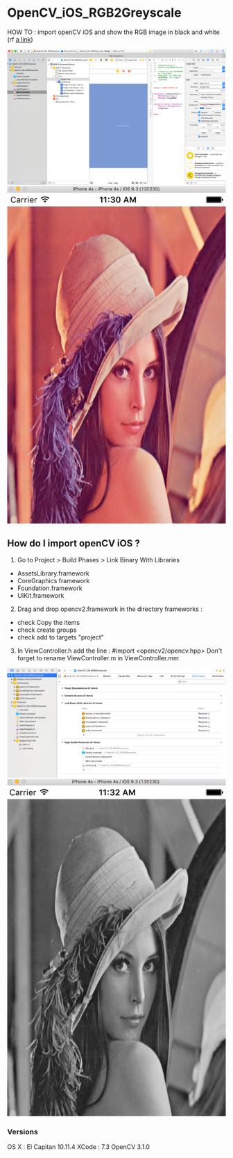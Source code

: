 # OpenCV_iOS_RGB2Greyscale
HOW TO : import openCV iOS and show the RGB image in black and white 
(rf [a link](http://docs.opencv.org/3.1.0/))

![init_view](screenshots/init_view.PNG)
![lenna_rgb](screenshots/lenna_rgb.PNG)

## How do I import openCV iOS ?

1. Go to Project > Build Phases > Link Binary With Libraries
+ AssetsLibrary.framework
+ CoreGraphics framework
+ Foundation.framework
+ UIKit.framework

2. Drag and drop opencv2.framework in the directory frameworks :
- check Copy the items
- check create groups 
- check add to targets "project"

3. In ViewController.h add the line : #import <opencv2/opencv.hpp>
Don't forget to rename ViewController.m in ViewController.mm

![import_frameworks](screenshots/import_frameworks.PNG)
![lenna_greyscale](screenshots/lenna_greyscale.PNG)

### Versions
OS X : El Capitan 10.11.4
XCode : 7.3
OpenCV 3.1.0 
